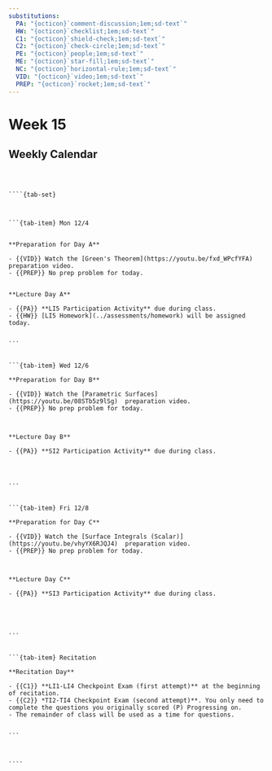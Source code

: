 ```yaml
---
substitutions:
  PA: "{octicon}`comment-discussion;1em;sd-text`"
  HW: "{octicon}`checklist;1em;sd-text`"
  C1: "{octicon}`shield-check;1em;sd-text`"
  C2: "{octicon}`check-circle;1em;sd-text`"
  PE: "{octicon}`people;1em;sd-text`"
  ME: "{octicon}`star-fill;1em;sd-text`"
  NC: "{octicon}`horizontal-rule;1em;sd-text`"
  VID: "{octicon}`video;1em;sd-text`"
  PREP: "{octicon}`rocket;1em;sd-text`"
---
```


Week 15
============================

## Weekly Calendar


`````{card}



````{tab-set}



```{tab-item} Mon 12/4


**Preparation for Day A**

- {{VID}} Watch the [Green's Theorem](https://youtu.be/fxd_WPcfYFA)  preparation video. 
- {{PREP}} No prep problem for today.


**Lecture Day A**

- {{PA}} **LI5 Participation Activity** due during class.
- {{HW}} [LI5 Homework](../assessments/homework) will be assigned today.


```


```{tab-item} Wed 12/6

**Preparation for Day B**

- {{VID}} Watch the [Parametric Surfaces](https://youtu.be/08STb5z9lSg)  preparation video. 
- {{PREP}} No prep problem for today.



**Lecture Day B**

- {{PA}} **SI2 Participation Activity** due during class.




```


```{tab-item} Fri 12/8

**Preparation for Day C**

- {{VID}} Watch the [Surface Integrals (Scalar)](https://youtu.be/vhyYX6RJQJ4)  preparation video. 
- {{PREP}} No prep problem for today.



**Lecture Day C**

- {{PA}} **SI3 Participation Activity** due during class.





```


```{tab-item} Recitation

**Recitation Day** 

- {{C1}} **LI1-LI4 Checkpoint Exam (first attempt)** at the beginning of recitation.
- {{C2}} *TI2-TI4 Checkpoint Exam (second attempt)**. You only need to complete the questions you originally scored (P) Progressing on.
- The remainder of class will be used as a time for questions.


```



````

`````









